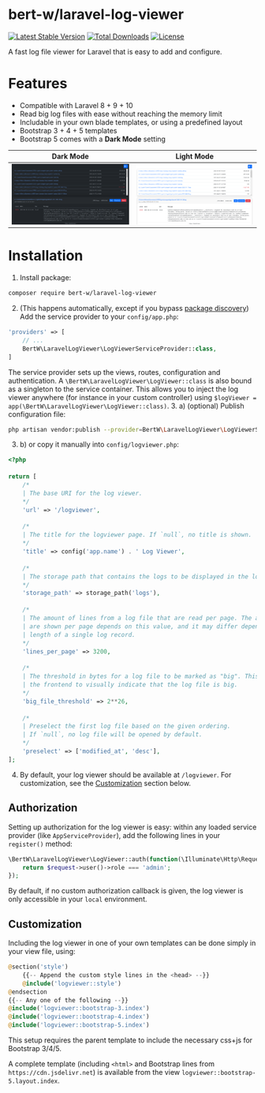 # bert-w/laravel-log-viewer
[![Latest Stable Version](https://poser.pugx.org/bert-w/laravel-log-viewer/v/stable)](https://packagist.org/packages/bert-w/laravel-log-viewer)
[![Total Downloads](https://poser.pugx.org/bert-w/laravel-log-viewer/downloads)](https://packagist.org/packages/bert-w/laravel-log-viewer)
[![License](https://poser.pugx.org/bert-w/laravel-log-viewer/license)](https://packagist.org/packages/bert-w/laravel-log-viewer)

A fast log file viewer for Laravel that is easy to add and configure.

# Features
- Compatible with Laravel 8 + 9 + 10
- Read big log files with ease without reaching the memory limit
- Includable in your own blade templates, or using a predefined layout
- Bootstrap 3 + 4 + 5 templates
- Bootstrap 5 comes with a **Dark Mode** setting

|                                      Dark Mode                                      |                                      Light Mode                                      |
|:-----------------------------------------------------------------------------------:|:------------------------------------------------------------------------------------:|
| ![](https://github.com/bert-w/laravel-log-viewer/blob/master/art/dark.png?raw=true) | ![](https://github.com/bert-w/laravel-log-viewer/blob/master/art/light.png?raw=true) |

# Installation

1. Install package:
```sh
composer require bert-w/laravel-log-viewer
```
2. (This happens automatically, except if you bypass [package discovery](https://laravel.com/docs/master/packages#package-discovery)) Add the service provider to your `config/app.php`:
```php
'providers' => [
    // ...
    BertW\LaravelLogViewer\LogViewerServiceProvider::class,
]
```
The service provider sets up the views, routes, configuration and authentication. A `\BertW\LaravelLogViewer\LogViewer::class`
is also bound as a singleton to the service container. This allows you to inject the log viewer anywhere (for instance in your
custom controller) using `$logViewer = app(\BertW\LaravelLogViewer\LogViewer::class)`.
3. a) (optional) Publish configuration file: 
```sh
php artisan vendor:publish --provider=BertW\LaravelLogViewer\LogViewerServiceProvider
```
3. b) or copy it manually into `config/logviewer.php`:
```php
<?php

return [
    /*
    | The base URI for the log viewer.
    */
    'url' => '/logviewer',

    /*
    | The title for the logviewer page. If `null`, no title is shown.
    */
    'title' => config('app.name') . ' Log Viewer',

    /*
    | The storage path that contains the logs to be displayed in the log viewer.
    */
    'storage_path' => storage_path('logs'),

    /*
    | The amount of lines from a log file that are read per page. The amount of logs that
    | are shown per page depends on this value, and it may differ depending on the
    | length of a single log record.
    */
    'lines_per_page' => 3200,

    /*
    | The threshold in bytes for a log file to be marked as "big". This allows
    | the frontend to visually indicate that the log file is big.
    */
    'big_file_threshold' => 2**26,

    /*
    | Preselect the first log file based on the given ordering.
    | If `null`, no log file will be opened by default.
    */
    'preselect' => ['modified_at', 'desc'],
];
````
4. By default, your log viewer should be available at `/logviewer`. For customization, see the [Customization](#customization) section below.

## Authorization
Setting up authorization for the log viewer is easy: within any loaded service provider (like `AppServiceProvider`),
add the following lines in your `register()` method:
```php
\BertW\LaravelLogViewer\LogViewer::auth(function(\Illuminate\Http\Request $request) {
    return $request->user()->role === 'admin';
});
```
By default, if no custom authorization callback is given, the log viewer is only accessible in your `local` environment.

## Customization
Including the log viewer in one of your own templates can be done simply in your view file, using:
```php
@section('style')
    {{-- Append the custom style lines in the <head> --}}
    @include('logviewer::style')
@endsection
{{-- Any one of the following --}}
@include('logviewer::bootstrap-3.index')
@include('logviewer::bootstrap-4.index')
@include('logviewer::bootstrap-5.index')
```
This setup requires the parent template to include the necessary css+js for Bootstrap 3/4/5.

A complete template (including `<html>` and Bootstrap lines from `https://cdn.jsdelivr.net`) is available from the view
`logviewer::bootstrap-5.layout.index`.